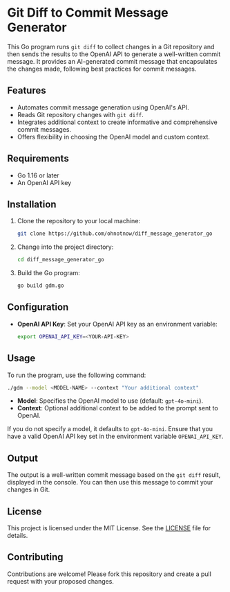 # Git Diff to Commit Message Generator

This Go program runs `git diff` to collect changes in a Git repository and then sends the results to the OpenAI API to generate a well-written commit message. It provides an AI-generated commit message that encapsulates the changes made, following best practices for commit messages.

## Features
- Automates commit message generation using OpenAI's API.
- Reads Git repository changes with `git diff`.
- Integrates additional context to create informative and comprehensive commit messages.
- Offers flexibility in choosing the OpenAI model and custom context.

## Requirements
- Go 1.16 or later
- An OpenAI API key

## Installation
1. Clone the repository to your local machine:
   ```bash
   git clone https://github.com/ohnotnow/diff_message_generator_go
   ```
2. Change into the project directory:
   ```bash
   cd diff_message_generator_go
   ```
3. Build the Go program:
   ```bash
   go build gdm.go
   ```

## Configuration
- **OpenAI API Key**: Set your OpenAI API key as an environment variable:
  ```bash
  export OPENAI_API_KEY=<YOUR-API-KEY>
  ```

## Usage
To run the program, use the following command:
```bash
./gdm --model <MODEL-NAME> --context "Your additional context"
```
- **Model**: Specifies the OpenAI model to use (default: `gpt-4o-mini`).
- **Context**: Optional additional context to be added to the prompt sent to OpenAI.

If you do not specify a model, it defaults to `gpt-4o-mini`. Ensure that you have a valid OpenAI API key set in the environment variable `OPENAI_API_KEY`.

## Output
The output is a well-written commit message based on the `git diff` result, displayed in the console. You can then use this message to commit your changes in Git.

## License
This project is licensed under the MIT License. See the [LICENSE](LICENSE) file for details.

## Contributing
Contributions are welcome! Please fork this repository and create a pull request with your proposed changes.
